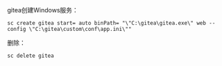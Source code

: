 gitea创建Windows服务：

```
sc create gitea start= auto binPath= "\"C:\gitea\gitea.exe\" web --config \"C:\gitea\custom\conf\app.ini\""
```

删除：

```
sc delete gitea
```

